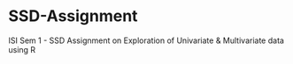 # SSD-Assignment
ISI Sem 1 - SSD Assignment on Exploration of Univariate &amp; Multivariate data using R
